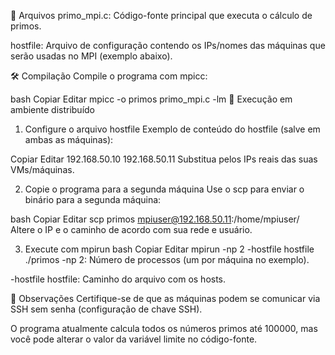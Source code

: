 📁 Arquivos
primo_mpi.c: Código-fonte principal que executa o cálculo de primos.

hostfile: Arquivo de configuração contendo os IPs/nomes das máquinas que serão usadas no MPI (exemplo abaixo).

🛠️ Compilação
Compile o programa com mpicc:

bash
Copiar
Editar
mpicc -o primos primo_mpi.c -lm
🚀 Execução em ambiente distribuído
1. Configure o arquivo hostfile
Exemplo de conteúdo do hostfile (salve em ambas as máquinas):

Copiar
Editar
192.168.50.10
192.168.50.11
Substitua pelos IPs reais das suas VMs/máquinas.

2. Copie o programa para a segunda máquina
Use o scp para enviar o binário para a segunda máquina:

bash
Copiar
Editar
scp primos mpiuser@192.168.50.11:/home/mpiuser/
Altere o IP e o caminho de acordo com sua rede e usuário.

3. Execute com mpirun
bash
Copiar
Editar
mpirun -np 2 -hostfile hostfile ./primos
-np 2: Número de processos (um por máquina no exemplo).

-hostfile hostfile: Caminho do arquivo com os hosts.

📌 Observações
Certifique-se de que as máquinas podem se comunicar via SSH sem senha (configuração de chave SSH).

O programa atualmente calcula todos os números primos até 100000, mas você pode alterar o valor da variável limite no código-fonte.
